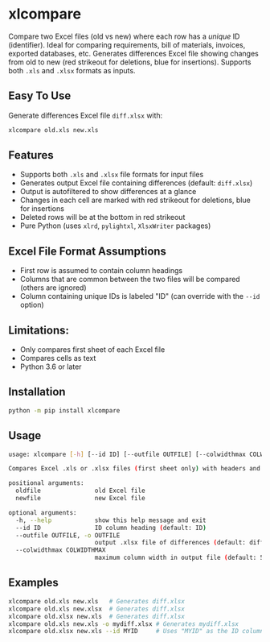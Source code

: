 # xlcompare
Compare two Excel files (old vs new) where each row has a *unique* ID (identifier). Ideal for comparing requirements, bill of materials, invoices, exported databases, etc. Generates differences Excel file showing changes from old to new (red strikeout for deletions, blue for insertions). Supports both `.xls` and `.xlsx` formats as inputs.

## Easy To Use
Generate differences Excel file `diff.xlsx` with:
```bash
xlcompare old.xls new.xls
```

## Features
- Supports both `.xls` and `.xlsx` file formats for input files
- Generates output Excel file containing differences (default: `diff.xlsx`)
- Output is autofiltered to show differences at a glance
- Changes in each cell are marked with red strikeout for deletions, blue for insertions
- Deleted rows will be at the bottom in red strikeout
- Pure Python (uses `xlrd`, `pylightxl`, `XlsxWriter` packages)

## Excel File Format Assumptions
- First row is assumed to contain column headings
- Columns that are common between the two files will be compared (others are ignored)
- Column containing unique IDs is labeled "ID" (can override with the `--id` option)

## Limitations:
- Only compares first sheet of each Excel file
- Compares cells as text
- Python 3.6 or later

## Installation
```bat
python -m pip install xlcompare
```

## Usage
```bash
usage: xlcompare [-h] [--id ID] [--outfile OUTFILE] [--colwidthmax COLWIDTHMAX] oldfile newfile

Compares Excel .xls or .xlsx files (first sheet only) with headers and unique row IDs; generates diff.xlsx.

positional arguments:
  oldfile               old Excel file
  newfile               new Excel file

optional arguments:
  -h, --help            show this help message and exit
  --id ID               ID column heading (default: ID)
  --outfile OUTFILE, -o OUTFILE
                        output .xlsx file of differences (default: diff.xlsx)
  --colwidthmax COLWIDTHMAX
                        maximum column width in output file (default: 50)
```

## Examples
```bash
xlcompare old.xls new.xls   # Generates diff.xlsx
xlcompare old.xls new.xlsx  # Generates diff.xlsx
xlcompare old.xlsx new.xls  # Generates diff.xlsx
xlcompare old.xls new.xls -o mydiff.xlsx # Generates mydiff.xlsx
xlcompare old.xlsx new.xls --id MYID     # Uses "MYID" as the ID column
```
